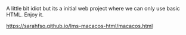 A little bit idiot but its a initial web project where we can only use basic HTML.
Enjoy it.

https://sarahfso.github.io/lms-macacos-html/macacos.html
